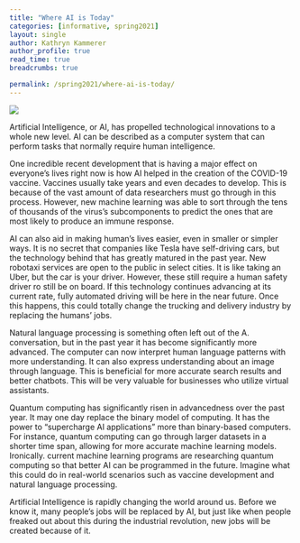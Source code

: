 ```yaml
---
title: "Where AI is Today"
categories: [informative, spring2021]
layout: single
author: Kathryn Kammerer
author_profile: true
read_time: true
breadcrumbs: true

permalink: /spring2021/where-ai-is-today/
---
```


<img src="{{site.baseurl}}/assets/images/informative-piece-header.jpeg">

Artificial Intelligence, or AI, has propelled technological innovations to a whole new level. AI can be described as a computer system that can perform tasks that normally require human intelligence.

One incredible recent development that is having a major effect on everyone’s lives right now is how AI helped in the creation of the COVID-19 vaccine. Vaccines usually take years and even decades to develop. This is because of the vast amount of data researchers must go through in this process. However, new machine learning was able to sort through the tens of thousands of the virus’s subcomponents to predict the ones that are most likely to produce an immune response.

AI can also aid in making human’s lives easier, even in smaller or simpler ways. It is no secret that companies like Tesla have self-driving cars, but the technology behind that has greatly matured in the past year. New robotaxi services are open to the public in select cities. It is like taking an Uber, but the car is your driver. However, these still require a human safety driver ro still be on board. If this technology continues advancing at its current rate, fully automated driving will be here in the near future. Once this happens, this could totally change the trucking and delivery industry by replacing the humans’ jobs.

Natural language processing is something often left out of the A. conversation, but in the past year it has become significantly more advanced. The computer can now interpret human language patterns with more understanding. It can also express understanding about an image through language. This is beneficial for more accurate search results and better chatbots. This will be very valuable for businesses who utilize virtual assistants.

Quantum computing has significantly risen in advancedness over the past year. It may one day replace the binary model of computing. It has the power to “supercharge AI applications” more than binary-based computers. For instance, quantum computing can go through larger datasets in a shorter time span, allowing for more accurate machine learning models. Ironically. current machine learning programs are researching quantum computing so that better AI can be programmed in the future. Imagine what this could do in real-world scenarios such as vaccine development and natural language processing.

Artificial Intelligence is rapidly changing the world around us. Before we know it, many people’s jobs will be replaced by AI, but just like when people freaked out about this during the industrial revolution, new jobs will be created because of it.
